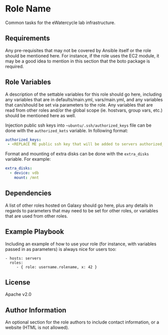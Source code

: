 Role Name
=========

Common tasks for the eWatercycle lab infrastructure.

Requirements
------------

Any pre-requisites that may not be covered by Ansible itself or the role should be mentioned here. For instance, if the role uses the EC2 module, it may be a good idea to mention in this section that the boto package is required.

Role Variables
--------------

A description of the settable variables for this role should go here, including any variables that are in defaults/main.yml, vars/main.yml, and any variables that can/should be set via parameters to the role. Any variables that are read from other roles and/or the global scope (ie. hostvars, group vars, etc.) should be mentioned here as well.

Injection public ssh keys into `~ubuntu/.ssh/authorized_keys` file can be done with the `authorized_kets` variable.
In following format:
```yaml
authorized_keys:
 - <REPLACE ME public ssh key that will be added to servers authorized_keys>
```

Format and mounting of extra disks can be done with the `extra_disks` variable. For example:
```yaml
extra_disks:
  - device: vdb
    mount: /mnt
```

Dependencies
------------

A list of other roles hosted on Galaxy should go here, plus any details in regards to parameters that may need to be set for other roles, or variables that are used from other roles.

Example Playbook
----------------

Including an example of how to use your role (for instance, with variables passed in as parameters) is always nice for users too:

    - hosts: servers
      roles:
         - { role: username.rolename, x: 42 }

License
-------

Apache v2.0

Author Information
------------------

An optional section for the role authors to include contact information, or a website (HTML is not allowed).
